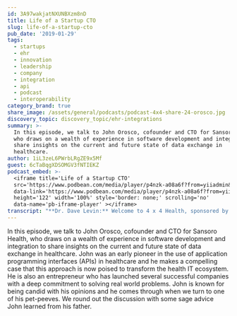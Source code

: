 ```yaml
---
id: 3A97wakjatNXUNBXzm8nD
title: Life of a Startup CTO
slug: life-of-a-startup-cto
pub_date: '2019-01-29'
tags:
  - startups
  - ehr
  - innovation
  - leadership
  - company
  - integration
  - api
  - podcast
  - interoperability
category_brand: true
share_image: /assets/general/podcasts/podcast-4x4-share-24-orosco.jpg
discovery_topic: discovery_topic/ehr-integrations
summary: >-
  In this episode, we talk to John Orosco, cofounder and CTO for Sansoro Health,
  who draws on a wealth of experience in software development and integration to
  share insights on the current and future state of data exchange in
  healthcare. 
author: 1iL3zeL6PWrbLRgZE9x5Mf
guest: 6cTaBqgXDSOMGV3fNTIEKZ
podcast_embed: >-
  <iframe title='Life of a Startup CTO'
  src='https://www.podbean.com/media/player/p4nzk-a08a6f?from=yiiadmin&download=1&version=1'
  data-link='https://www.podbean.com/media/player/p4nzk-a08a6f?from=yiiadmin&download=1&version=1'
  height='122' width='100%' style='border: none;' scrolling='no'
  data-name='pb-iframe-player' ></iframe>
transcript: "**Dr. Dave Levin:** Welcome to 4 x 4 Health, sponsored by Sansoro Health. Sansoro Health, integration at the speed of innovation. Check them out at [www.sansorohealth.com](http://www.sansorohealth.com). I’m your host Dr. Dave Levin. Today I am talking with John Orosco, Co-founder and Chief Technology Officer for Sansoro Health. John has decades of experience establishing and growing healthcare organizations with a focus on software development and clinical integration initiatives. Probably cofounding Sansoro, John was at Cerner Corporation for over nine years in a variety of roles. He subsequently co-founded Jase Health, a firm that provides custom development and professional services for health systems that utilize Cerner Millennium. In my experience, John has an unique ability to understand both complex technical issues and visionary strategy and remarkably to explain them in terms we mere mortals can understand. I can also personally attest that he’s a fun guy to hang out with. Welcome to 4 x 4 Health John. I’m gonna ask you a series of four questions and you have up to about four minutes to answer each one. Let’s get started! Tell us about yourself and your organization, John.\n\n**John Orosco:** Well, first of all thanks for having me. Yeah, a little bit about myself, so as you mentioned I’m currently the Chief Technology Officer at Sansoro Health. Sansoro Health which is a Health IT software company that’s focused on solving a lot of the challenges that we know about in and around integration and interoperability. Our flagship product which is called Emissary which is a middleware software that effectively allows for real-time reading and writing against electronic medical record databases for the purposes of allowing third parties that have unique and niche departmental solutions or need access to patient records that would be in the EHR, giving them the ability to have that access and so that’s what we’ve developed. We started the company in 2014, we are currently at just North of 40 to 43-ish employees, we’ve taken two rounds of funding or Series A, Series B, we actually took a part which would be the seed round. So, we are in a good spot. We’ve developed Emissary to effectively connect to five of the major EHRs that folks know about. Cerner, Epic, Meditech, Allscripts, TouchWorks and Athenahealth and really the vision moving forward is that Sansoro want, we wanna be a leader in integrating health data information. So, as we do EHR integration today, that doesn’t mean that we’re only gonna do EHR data that could be other data sources in and around healthcare. So, that’s what we do, what’s what I, my role is and in my role as a CTO, really oversight for you know, the technical architecture, how we build in what it means to construct, true rest services and what that means related to a healthcare environment. Me personally, I’m, I live in Iowa and was born and raised in Iowa, lived here as you said I worked at Cerner Corporation. So, I lived in Kansas City for seven years, moved back to the Motherland once we started having a family and I reside here, our company’s base in Minneapolis and I frequent Minneapolis on a regular basis and spend most of my time either here Minneapolis or going to wherever our next business venture takes us.\n\n**Dave:** That’s great John, my guess is you’re gonna tell us more about some of the technology but I have to admit I’m curious. This is at least the second startup that you’ve been a part of. Why startups John?\n\n**John:** Well, for me personally, when I had left Cerner, this would have been in 2007, I think it’s just me seeing a need that I felt confident and comfortable with that I knew could be fulfilled and so, the first venture Jase Health was really just this notion that I knew what the market was looking for in terms of needing a better way to integrate third parties in that case, specifically with Cerner environments because that’s what I knew and third parties wanted it, health systems wanted it and there really wasn’t a good mechanism to at least in the market in Cerner you know, it wasn’t set up to really facilitate that sort of integration in a way that was going to be effective and productive for everybody that wanted it. So, you know, not knowing whether or not this was gonna be successful, I think that’s a big part of being an entrepreneur is just you really don’t know, you sort of have the sense, you take a risk and you go out and venture on your own. So, when I did that, it was pretty clear fairly quickly that even with the projects I was working on one at a time, the fact that \_you could see the looks on people’s faces when you actually solved problems that they’ve been struggling with for years and tried numerous different things and all of a sudden they engage with you and you work with them in a collaborative way and you actually make it work and it wasn’t that painful and to know that they just have a deep appreciation of just getting the work done. So, for me it’s always been about being frustrated with what I see going on around me and in healthcare there’s probably countless things that frustrate different people and me having a background in a skillset where I feel like well, it doesn’t have to be this way. If we can, literally can make stuff work, that’s what I think drives me having this ability to and a desire to want to do startups and so that same appreciation blended itself to win we co-founded Sansoro. So, it was very much a similar thing, it just was sort of taken to a different level which is, I knew Cerner, I knew it was possible there and started to see and understand better what was possible in these other systems while they’re all written in different technology stacks, it really doesn’t matter at the end of the day. They all support the same workflows, they are all doing the same stuff. There’s mechanisms to build a platform that can allow for this kind of integration.\n\n**Dave:** That’s terrific. I suspect you’d agree with me. It’s kind of an addiction too. Once you start to work this way, it’s pretty hard to go back to the old way. Let’s pivot to our next question, what’s the most important or interesting thing that you’re working on right now John?\n\n**John:** Well, probably a few things. The most important things that we’re working on right now is just in and above, you know, outside of just expanding our footprint in terms of the kind of datasets that we can expose to the rest platform that we have. Doing things like, taking more advantage of a cloud infrastructure, right. So, it’s interesting in healthcare today that you’ve got all other digital economics that have really pretty quickly embraced and taking advantage of pure cloud hosting and a lot of efficiencies gained in overhead in just physical servers and network and management and building infrastructure that healthcare is one that’s slower to adopt but even in healthcare what we’re seeing in the last few years even is there’s a lot of health systems and third parties and the industries as a whole is starting to embrace could even more. You’ve got health systems that we talked to that quite frankly some of their strategy roadmap topics are how can we do a better job of moving what we’ve traditionally had to administer and manage internally out to the cloud, right and you’ve got Amazon Web Services, you’ve got Microsoft, you’ve got Google, you’ve got platforms that now have embraced this notion that they can be HIPAA compliant and our signing BAAs and all those good things and you’ve even got other companies that sort of build themselves in and around that more fundamental service offering to offer even a more stringent HIPAA complaint, security compliant, infrastructure that makes it far easier for folks to do development for one, deploy solutions and make those available to customers and so at Sansoro, one of the things that I am excited about and I know the rest of the company is excited about is embracing that further, it’s going to help not only us operationally , that’s benefit in and of itself but even for our customers and our customer’s customers which is make it more efficient for them, make the support easier, just have a more cohesive infrastructure that we can build all of our solutions around, that’s one thing that’s very exciting. As we look to expand on that, even the cloud sort of sets up a lot of other things that we have on the roadmap, you know, I alluded to a little bit earlier, we expose data real time right now for five EHRs in particular. As we look to build an infrastructure and a framework that will allow for development to other data sources. So, it’s health data isn’t just in the EHR but there’s a good majority of it, that’s why we’ve been focused there but there’s other data sources and so to set up a framework that would allow really a community of developers. So, it doesn’t have to be Sansoro badged developers only. We’re the ones that do it today but there’s a model that works where we can take the infrastructure that we built and allow these subject matter experts that know these data models and different data sources in and out a way to expose that and turn what traditionally has been closed proprietary systems into open platforms and so that’s also exciting. The cloud sort of is the foundation for that. So, this framework that’s gonna open it up to other data sources the fact that we can work and partner with other third parties that offer very unique data services. For an example, we’re working with a group that as an additional benefit for us, not only being able to do real-time data integration for the data that’s in the EHR but offering a bolt-on service that would allow for semantic interoperability or semantic normalization. So, how do you actually interpret this raw data that can be stored in different varying formats, summarize that with some metadata layer that semantically normalizes that and that, those kinds of things that we can build on will make it a lot easier for people to do integration. Right now, people are just trying to solve a problem of getting access to data that they otherwise couldn’t and we’re solving that problem but then what’s the next evolution of that. So, those are some of the things that we are working on and some of the things that works at about.\n\n**Dave:** Well, obviously I’m biased because I’m involved in some of this too but I like the way you’ve summarized it which is you know, initially making the access problem go away and then in a series of steps adding more and more value to that data as it flows and that’s very cool. I want to pivot to our next question so, and I want to remind you John, this is a family show. So, no swearing but tell us what’s your pet peeve or favorite rant these days?\n\n**John:** My biggest pet peeve a rant, it continues to be, it’s the reason why, even back in 2007 I got into the business that I did which is this notion that integration and interoperability in healthcare is too hard, it’s just, it’s too hard to figure out, it’s too complex to make work. I’ll give folks it’s hard, it’s complex but it’s not, it’s not that hard and it’s not that complicated. The stuff that we’re doing today at Sansoro, could have been done 15 years ago, could have been done 20 years ago, should have been done. I actually worked at a company where I saw it done. So, this notion that you can turn a close proprietary system like these EHRs into open platforms, that’s been in existence for a long time. There’s no good technical reason why that isn’t already rampant throughout this industry. It has everything to do with non-technical things, we call them political things. So, I think that’s the biggest pet peeve that I have in a gig and why I got into the business I did with the Jason and Sansoro is stop listening to all the reasons why we can’t do anything and literally just go do it and stop waiting for other people to do it for you. So, I think that’s probably my biggest pet peeve and I think we spend a lot of time you know, not only providing a technical solution that actually solves problems but really sitting and having conversations and explaining to folks why this is possible now, how it could just come out of nowhere and it’s like, it’s always been there. It’s just as a collective group, I’m part of it, you’re part of it, we’re all in this healthcare, healthcare IT consortium. We’ve all just been staring at each other, looking at each other, talking about it and nobody really been doing anything about it and so that’s why we’re excited about doing what we’re doing. So, that’s still really my pet peeve but I think I feel better about it because now we’re actually proving it. It’s no longer this theory, it’s no longer, I would be really cool if we’re doing it and now, now we are really trying to figure it out and get more people to understand that this can happen today. It doesn’t have to wait two years from now or fives years it’s gonna be better, ten years it’s gonna be better. It literally could be better today. So, that’s what drives me nuts but I feel better about where we’re at and I think the markets getting more educated in and around that topic.\n\n**Dave:** Boy I’m revved up just listening to you talk, I’m ready to follow you up the hill and boy, you should also just like a classic entrepreneur, innovator, saw the problem, frustrated by the bureaucracy, jumped in and started making stuff happen. So, good for you. Let’s wrap with the final question today which is what’s your most sage advice for us John?\n\n**John:** My most sage advice, that’s a really good question. Here’s my most sage advice and this actually is advice that was given to me by my father which started when I was really young and it wasn’t really directed by it. So, it was sort of indirect and I’ll explain what that means. So, from the time I was very small, my dad used to tell me when I would respond to things and I would say something like, I can’t do that or I can’t do this or I can’t be there. My dad would always respond with, can’t means you won’t and I didn’t know what that meant. So, think about being seven-eight-nine, you know, I just thought well, my dad’s just trying to make me mad and he would consistently tell me that when I’d say things. Especially if I said I can’t do something, he would say, can’t mans you won’t, and as I got older you know, I really wanted to understand what that meant because I was, I didn’t understand it when I was younger and as I’ve gotten older, I understand what that means and I think I’m guilty of it, I think a lot of people are guilty of it and what that really means is if somebody, if you say that, you really have to think about, really are you able to not do that or are you really trying to say what’s more accurate is you won’t do it because there’s a huge difference. There’s probably very few things that you literally can’t do. So, I can’t jump a hundred feet straight up in the air. So, that’s probably accurate, I can’t do that but if I say, well, I can’t get involved in this or I can’t go solve this problem, more accurately probably should be stated that you won’t do it and I think that’s been a large part of me growing as I’ve grown up and become a professional and even as I, I think about things that are challenges in front of me today before I say, I can’t do something or even if it comes out of my mouth, it’s the first thing I think about which is, am I literally saying I can’t do it because there is barriers that are outside of my control that prevent me from doing something or am I, what I’m really trying to say is I don’t have the desire to do it. So, what I should say is I won’t do it and I think it’s hard for folks to respond to some requests until people I won’t do it but a lot of times that’s more accurate and it should be more open and honest about it. If you won’t do something just say that but if you’re gonna do something, do it. So, it’s sort of indirect advice that was given to me. I’d, you know, I sort of try to live by that and I think that would probably be the most sage advice that I’ve gotten that I like to share with others.\n\n**Dave:** Wow, that’s really terrific and like you, some of the most sage advice I’ve gotten was from my dad as well. We’re fortunate to have had fathers like that. John, times up today. I wanna really thank you for taking time to chat with us and perhaps we will have you back again sometime.\n\n**John:** Yeah, absolutely.\n\n**Dave:** You’ve been listening to 4 x 4 Health, sponsored by Sansoro Health. Sansoro Health, integration at the speed of innovation. Check them out at [www.sansorohealth.com](http://www.sansorohealth.com). I hope you’ll join us next time for another 4 x 4 discussion with healthcare innovators. Until then, I’m your host Dr. Dave Levin, thanks for listening."
---
```

In this episode, we talk to John Orosco, cofounder and CTO for Sansoro Health, who draws on a wealth of experience in software development and integration to share insights on the current and future state of data exchange in healthcare. John was an early pioneer in the use of application programming interfaces (APIs) in healthcare and he makes a compelling case that this approach is now poised to transform the health IT ecosystem. He is also an entrepreneur who has launched several successful companies with a deep commitment to solving real world problems. John is known for being candid with his opinions and he comes through when we turn to one of his pet-peeves. We round out the discussion with some sage advice John learned from his father.


  